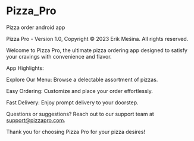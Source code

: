 # Pizza_Pro
Pizza order android app

Pizza Pro - Version 1.0, Copyright © 2023 Erik Mešina. All rights reserved.

Welcome to Pizza Pro, the ultimate pizza ordering app designed to satisfy your cravings with convenience and flavor.

App Highlights: 

Explore Our Menu: Browse a delectable assortment of pizzas.

Easy Ordering: Customize and place your order effortlessly.

Fast Delivery: Enjoy prompt delivery to your doorstep.

Questions or suggestions? 
Reach out to our support team at support@pizzapro.com.

Thank you for choosing Pizza Pro for your pizza desires!
